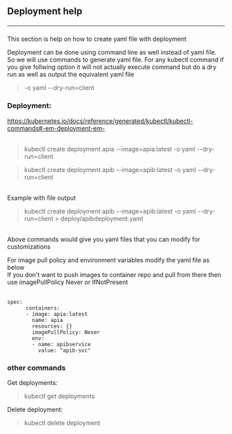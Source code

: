 ## Deployment help <hr/>

This section is help on how to create yaml file with deployment

Deployment can be done using command line as well instead of yaml file. So we will use commands to generate yaml file. For any kubectl command if you give follwing option it will not actually execute command but do a dry run as well as output the equivalent yaml file 

> -o yaml --dry-run=client

### Deployment:
https://kubernetes.io/docs/reference/generated/kubectl/kubectl-commands#-em-deployment-em-
<br/><br/>

> kubectl create deployment apia --image=apia:latest -o yaml --dry-run=client

> kubectl create deployment apib --image=apib:latest -o yaml --dry-run=client

<br/>
Example with file output 

> kubectl create deployment apib --image=apib:latest -o yaml --dry-run=client > deploy/apibdeployment.yaml

<br/>
Above commands would give you yaml files that you can modify for customizations

For image pull policy and environment variables modify the yaml file as below\
If you don't want to push images to container repo and pull from there then use imagePullPolicy Never or IfNotPresent
<br/><br/>

```
spec:
      containers:        
      - image: apia:latest
        name: apia
        resources: {}
        imagePullPolicy: Never
        env:
        - name: apibservice
          value: "apib-svc"
```

### other commands
Get deployments:
> kubectl get deployments

Delete deployment:
> kubectl delete deployment <nameofdeployment>